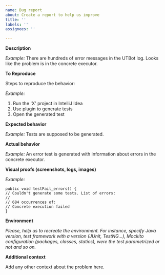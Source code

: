 ```yaml
---
name: Bug report
about: Create a report to help us improve
title: ''
labels: ''
assignees: ''

---
```


**Description**

_Example:_ There are hundreds of error messages in the UTBot log. Looks like the problem is in the concrete executor.

**To Reproduce**

Steps to reproduce the behavior:

_Example:_

1. Run the 'X' project in IntelliJ Idea
2. Use plugin to generate tests
3. Open the generated test

**Expected behavior**

_Example:_ Tests are supposed to be generated.

**Actual behavior**

_Example:_ An error test is generated with information about errors in the concrete executor.

**Visual proofs (screenshots, logs, images)**

_Example:_
~~~
public void testFail_errors() {
// Couldn't generate some tests. List of errors:
//
// 684 occurrences of:
// Concrete execution failed
}
~~~

**Environment**

_Please, help us to recreate the environment. For instance, specify Java version, test framework with a version (JUnit, TestNG...), Mockito configuration (packages, classes, statics), were the test parametrized or not and so on._

**Additional context**

Add any other context about the problem here.
